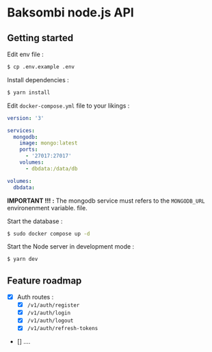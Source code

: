 # Baksombi node.js API

## Getting started

Edit env file :

```bash
$ cp .env.example .env
```

Install dependencies :

```bash
$ yarn install
```

Edit `docker-compose.yml` file to your likings :

```yml
version: '3'

services:
  mongodb:
    image: mongo:latest
    ports:
      - '27017:27017'
    volumes:
      - dbdata:/data/db

volumes:
  dbdata:
```

**IMPORTANT !!! :** The mongodb service must refers to the `MONGODB_URL` environenment variable.
file.

Start the database :

```bash
$ sudo docker compose up -d
```

Start the Node server in development mode :

```bash
$ yarn dev
```

## Feature roadmap

- [x] Auth routes :
  - [x] `/v1/auth/register`
  - [x] `/v1/auth/login`
  - [x] `/v1/auth/logout`
  - [x] `/v1/auth/refresh-tokens`
- [] ....
